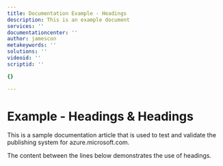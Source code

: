 ```yaml
---
title: Documentation Example - Headings
description: This is an example document
services: ''
documentationcenter: ''
author: jamescon
metakeywords: ''
solutions: ''
videoid: ''
scriptid: ''

{}

---
```

# Example - Headings & Headings
This is a sample documentation article that is used to test and validate the publishing system for azure.microsoft.com.  

The content between the lines below demonstrates the use of headings.

